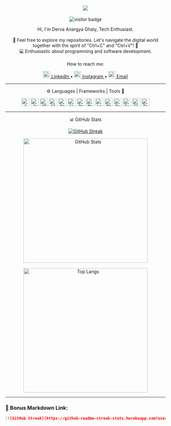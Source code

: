 <h1 align="center">
  <img src="https://readme-typing-svg.herokuapp.com/?lines=Hi,+Folks!+👋;I'm+Derva;Welcome+to+My+Github!&center=true&size=30">
</h1>

<p align="center">
  <img src="https://visitor-badge.laobi.icu/badge?page_id=dervaag.dervaag" alt="visitor badge"/>
</p>

<p align="center">
  Hi, I'm Derva Anargya Ghaly, Tech Enthusiast.<br><br>
  📁 Feel free to explore my repositories. Let's navigate the digital world together with the spirit of "Ctrl+C" and "Ctrl+V"! 🚀<br>
  💻 Enthusiastic about programming and software development.<br><br>
  How to reach me:
</p>

<p align="center">
  <a href="https://www.linkedin.com/in/dervaag/" title="LinkedIn Profile">
    <img width="22" src="images/linkedin.svg"> LinkedIn
  </a> •
  <a href="https://www.instagram.com/dervaag/" title="Instagram Profile">
    <img width="22" src="images/instagram.svg"> Instagram
  </a> •
  <a href="mailto:dervaag@gmail.com" title="Email Account">
    <img width="22" src="images/gmail.png"> Email
  </a>
</p>

<hr>

<p align="center">⚙️ Languages | Frameworks | Tools 🔩</p>

<p align="center">
  <code><img title="C" height="25" src="images/c.svg"></code>
  <code><img title="JavaScript" height="25" src="images/javascript.svg"></code>
  <code><img title="HTML5" height="25" src="images/html5.svg"></code>
  <code><img title="CSS" height="25" src="images/css.svg"></code>
  <code><img title="React" height="25" src="images/react-original.svg"></code>
  <code><img title="Git" height="25" src="images/git-original.svg"></code>
  <code><img title="PostgreSQL" height="25" src="images/postgresql.svg"></code>
  <code><img title="MySQL" height="25" src="images/mysql.svg"></code>
  <code><img title="Laravel" height="25" src="images/laravel.png"></code>
  <code><img title="PHP" height="25" src="images/php.svg"></code>
  <code><img title="Python" height="25" src="images/python-original.svg"></code>
  <code><img title="Express" height="25" src="images/express.png"></code>
  <code><img title="Flutter" height="25" src="images/flutter.png"></code>
  <code><img title="Tailwind" height="25" src="images/tailwind.png"></code>
</p>

<hr>

<p align="center">📊 GitHub Stats</p>

<p align="center">
  <a href="https://git.io/streak-stats">
    <img src="https://github-readme-streak-stats.herokuapp.com?user=dervaag&theme=gruvbox-duo" alt="GitHub Streak" />
  </a>
</p>

<p align="center">
  <img width="390" src="https://github-readme-stats.vercel.app/api?username=dervaag&show_icons=true&theme=react&hide_border=true&border_color=61dafb" alt="GitHub Stats" />
  <br><br>
  <img width="390" src="https://github-readme-stats.vercel.app/api/top-langs/?username=dervaag&layout=compact&langs_count=8&theme=react&hide_border=true" alt="Top Langs" />
</p>

---

### 🔗 Bonus Markdown Link:
```markdown
[![GitHub Streak](https://github-readme-streak-stats.herokuapp.com?user=dervaag&theme=gruvbox-duo)](https://git.io/streak-stats)
